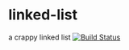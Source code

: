 # linked-list
a crappy linked list [![Build Status](https://travis-ci.org/vonbecmann/linked-list.svg?branch=master)](https://travis-ci.org/vonbecmann/linked-list)

